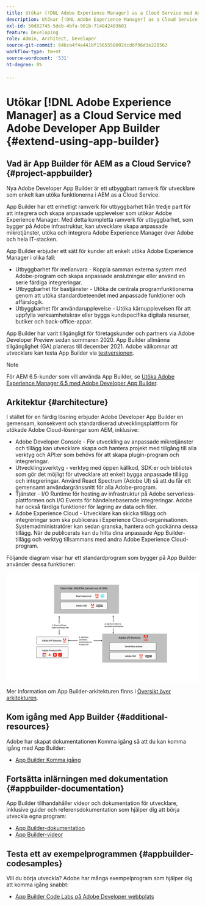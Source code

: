 ```yaml
---
title: Utökar [!DNL Adobe Experience Manager] as a Cloud Service med Adobe Developer App Builder.
description: Utökar [!DNL Adobe Experience Manager] as a Cloud Service med Adobe Developer App Builder.
exl-id: 50d82745-5deb-4bfa-961b-714842403601
feature: Developing
role: Admin, Architect, Developer
source-git-commit: 646ca4f4a441bf1565558002dcd6f96d3e228563
workflow-type: tm+mt
source-wordcount: '531'
ht-degree: 0%

---
```


# Utökar [!DNL Adobe Experience Manager] as a Cloud Service med Adobe Developer App Builder {#extend-using-app-builder}

## Vad är App Builder för AEM as a Cloud Service? {#project-appbuilder}

Nya Adobe Developer App Builder är ett utbyggbart ramverk för utvecklare som enkelt kan utöka funktionerna i AEM as a Cloud Service.

App Builder har ett enhetligt ramverk för utbyggbarhet från tredje part för att integrera och skapa anpassade upplevelser som utökar Adobe Experience Manager. Med detta kompletta ramverk för utbyggbarhet, som bygger på Adobe infrastruktur, kan utvecklare skapa anpassade mikrotjänster, utöka och integrera Adobe Experience Manager över Adobe och hela IT-stacken.

App Builder erbjuder ett sätt för kunder att enkelt utöka Adobe Experience Manager i olika fall:

* Utbyggbarhet för mellanvara - Koppla samman externa system med Adobe-program och skapa anpassade anslutningar eller använd en serie färdiga integreringar.
* Utbyggbarhet för bastjänster - Utöka de centrala programfunktionerna genom att utöka standardbeteendet med anpassade funktioner och affärslogik.
* Utbyggbarhet för användarupplevelse - Utöka kärnupplevelsen för att uppfylla verksamhetskrav eller bygga kundspecifika digitala resurser, butiker och back-office-appar.

App Builder har varit tillgängligt för företagskunder och partners via Adobe Developer Preview sedan sommaren 2020. App Builder allmänna tillgänglighet (GA) planeras till december 2021. Adobe välkomnar att utvecklare kan testa App Builder via [testversionen](https://developer.adobe.com/app-builder/trial/).

>[!NOTE]
>
> För AEM 6.5-kunder som vill använda App Builder, se [Utöka Adobe Experience Manager 6.5 med Adobe Developer App Builder](https://experienceleague.adobe.com/docs/experience-manager-65/developing/extending-aem/app-builder.html).

## Arkitektur {#architecture}

I stället för en färdig lösning erbjuder Adobe Developer App Builder en gemensam, konsekvent och standardiserad utvecklingsplattform för utökade Adobe Cloud-lösningar som AEM, inklusive:

* Adobe Developer Console - För utveckling av anpassade mikrotjänster och tillägg kan utvecklare skapa och hantera projekt med tillgång till alla verktyg och API:er som behövs för att skapa plugin-program och integreringar.
* Utvecklingsverktyg - verktyg med öppen källkod, SDK:er och bibliotek som gör det möjligt för utvecklare att enkelt bygga anpassade tillägg och integreringar. Använd React Spectrum (Adobe UI) så att du får ett gemensamt användargränssnitt för alla Adobe-program.
* Tjänster - I/O Runtime för hosting av infrastruktur på Adobe serverless-plattformen och I/O Events för händelsebaserade integreringar. Adobe har också färdiga funktioner för lagring av data och filer.
* Adobe Experience Cloud - Utvecklare kan skicka tillägg och integreringar som ska publiceras i Experience Cloud-organisationen. Systemadministratörer kan sedan granska, hantera och godkänna dessa tillägg. När de publicerats kan du hitta dina anpassade App Builder-tillägg och verktyg tillsammans med andra Adobe Experience Cloud-program.

Följande diagram visar hur ett standardprogram som bygger på App Builder använder dessa funktioner:

![Arkitektur](/help/implementing/developing/extending/assets/appbuilder-architecture.jpg)

Mer information om App Builder-arkitekturen finns i [Översikt över arkitekturen](https://developer.adobe.com/app-builder/docs/guides/).

## Kom igång med App Builder {#additional-resources}

Adobe har skapat dokumentationen Komma igång så att du kan komma igång med App Builder:

* [App Builder Komma igång](https://developer.adobe.com/app-builder/docs/getting_started/)

## Fortsätta inlärningen med dokumentation {#appbuilder-documentation}

App Builder tillhandahåller videor och dokumentation för utvecklare, inklusive guider och referensdokumentation som hjälper dig att börja utveckla egna program:

* [App Builder-dokumentation](https://developer.adobe.com/app-builder/docs/overview/)
* [App Builder-videor](https://www.youtube.com/playlist?list=PLcVEYUqU7VRfDij-Jbjyw8S8EzW073F_o)

## Testa ett av exempelprogrammen {#appbuilder-codesamples}

Vill du börja utveckla? Adobe har många exempelprogram som hjälper dig att komma igång snabbt:

* [App Builder Code Labs på Adobe Developer webbplats](https://developer.adobe.com/app-builder/docs/resources/)